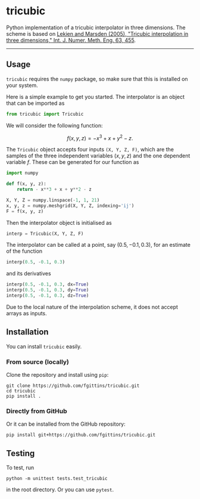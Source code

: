 # tricubic

Python implementation of a tricubic interpolator in three dimensions. The scheme is based on [Lekien and Marsden (2005), "Tricubic interpolation in three dimensions," Int. J. Numer. Meth. Eng. 63, 455](https://doi.org/10.1002/nme.1296).

---

## Usage

`tricubic` requires the `numpy` package, so make sure that this is installed on your system.

Here is a simple example to get you started. The interpolator is an object that can be imported as

```python
from tricubic import Tricubic
```

We will consider the following function:

$$
f(x, y, z) = - x^3 + x + y^2 - z.
$$

The `Tricubic` object accepts four inputs `(X, Y, Z, F)`, which are the samples of the three independent variables $(x, y, z)$ and the one dependent variable $f$. These can be generated for our function as

```python
import numpy

def f(x, y, z):
    return - x**3 + x + y**2 - z

X, Y, Z = numpy.linspace(-1, 1, 21)
x, y, z = numpy.meshgrid(X, Y, Z, indexing='ij')
F = f(x, y, z)
```

Then the interpolator object is initialised as

```python
interp = Tricubic(X, Y, Z, F)
```

The interpolator can be called at a point, say $(0.5, -0.1, 0.3)$, for an estimate of the function

```python
interp(0.5, -0.1, 0.3)
```

and its derivatives

```python
interp(0.5, -0.1, 0.3, dx=True)
interp(0.5, -0.1, 0.3, dy=True)
interp(0.5, -0.1, 0.3, dz=True)
```

Due to the local nature of the interpolation scheme, it does not accept arrays as inputs.

## Installation

You can install `tricubic` easily.

### From source (locally)

Clone the repository and install using `pip`:

```
git clone https://github.com/fgittins/tricubic.git
cd tricubic
pip install .
```

### Directly from GitHub

Or it can be installed from the GitHub repository:

```
pip install git+https://github.com/fgittins/tricubic.git
```

## Testing

To test, run

```
python -m unittest tests.test_tricubic
```

in the root directory. Or you can use `pytest`.
